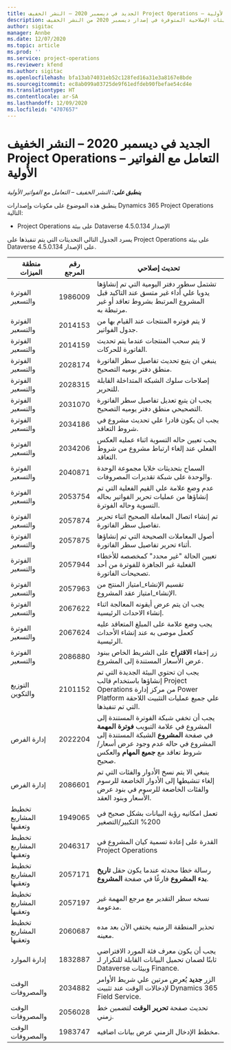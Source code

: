 ```yaml
---
title: الجديد في ديسمبر 2020 – النشر الخفيف Project Operations – التعامل مع الفواتير الأولية
description: يوفر هذا الموضوع معلومات حول التحديثات الإصلاحية المتوفرة في إصدار ديسمبر 2020 من النشر الخفيف Project Operations – التعامل مع الفواتير الأولية‬.
author: sigitac
manager: Annbe
ms.date: 12/07/2020
ms.topic: article
ms.prod: ''
ms.service: project-operations
ms.reviewer: kfend
ms.author: sigitac
ms.openlocfilehash: bfa13ab74031eb52c128fed16a31e3a8167e8bde
ms.sourcegitcommit: ec8ab099a03725de9f61edfdeb90fbefae54cd4e
ms.translationtype: HT
ms.contentlocale: ar-SA
ms.lasthandoff: 12/09/2020
ms.locfileid: "4707657"
---
```

# <a name="whats-new-december-2020---project-operations-lite-deployment---deal-to-proforma-invoicing"></a>الجديد في ديسمبر 2020 – النشر الخفيف Project Operations – التعامل مع الفواتير الأولية

_**ينطبق على:** النشر الخفيف – التعامل مع الفواتير الأولية_

ينطبق هذه الموضوع على مكونات وإصدارات Dynamics 365 Project Operations التالية:

  - Project Operations على بيئة Dataverse الإصدار 4.5.0.134 

يسرد الجدول التالي التحديثات التي يتم تنفيذها على Project Operations على بيئة Dataverse على الإصدار 4.5.0.134.

| **منطقة الميزات** | **رقم المرجع** | **تحديث إصلاحي** |
| --- | --- | --- |
| الفوترة والتسعير | 1986009 | تشتمل سطور دفتر اليومية التي تم إنشاؤها يدويا علي أداء غير متسق عند التاكيد قبل المشروع المرتبط بشروط تعاقد أو غير مرتبطة به. |
| الفوترة والتسعير | 2014153 | لا يتم فوتره المنتجات عند القيام بها من جدول الفواتير. |
| الفوترة والتسعير | 2014159 | لا يتم سحب المنتجات عندما يتم تحديث الفاتورة للحركات. |
| الفوترة والتسعير | 2028174 | ينبغي ان يتبع تحديث تفاصيل سطر الفاتورة منطق دفتر يوميه التصحيح. |
| الفوترة والتسعير | 2028315 | إصلاحات سلوك الشبكة المتداخلة القابلة للتحرير. |
| الفوترة والتسعير | 2031070 | يجب ان يتبع تعديل تفاصيل سطر الفاتورة التصحيحي منطق دفتر يوميه التصحيح. |
| الفوترة والتسعير | 2034186 | يجب ان يكون قادرا علي تحديث مشروع في شروط التعاقد. |
| الفوترة والتسعير | 2034206 | يجب تعيين حاله التسوية اثناء عمليه العكس الفعلي عند إلغاء ارتباط مشروع من شروط التعاقد. |
| الفوترة والتسعير | 2040871 | السماح بتحديثات خلايا مجموعة الوحدة والوحدة على شبكة تقديرات المصروفات. |
| الفوترة والتسعير | 2053754 | عدم وضع علامة علي القيم الفعلية التي تم إنشاؤها من عمليات تحرير الفواتير بحاله التسوية وحاله الفوترة. |
| الفوترة والتسعير | 2057874 | تم إنشاء اتصال المعاملة الصحيح اثناء تحرير تفاصيل سطر الفاتورة. |
| الفوترة والتسعير | 2057875 | أصول المعاملات الصحيحة التي تم إنشاؤها أثناء تحرير تفاصيل سطر الفاتورة. |
| الفوترة والتسعير | 2057944 | تعيين الحالة "غير محدد" كمخصصه للأخطاء الفعلية غير الجاهزة للفوترة من أحد تصحيحات الفاتورة. |
| الفوترة والتسعير | 2057963 | تقسيم الإنشاء\_امتياز المنتج من الإنشاء\_امتياز عقد المشروع. |
| الفوترة والتسعير | 2067622 | يجب ان يتم عرض أيقونه المعالجة اثناء إنشاء الاحداث الرئيسية. |
| الفوترة والتسعير | 2067624 | يجب وضع علامة على المبلغ المتعاقد عليه كعمل موصى به عند إنشاء الأحداث الرئيسية. |
| الفوترة والتسعير | 2086880 | زر إخفاء **الاقتراح** على الشريط الخاص ببنود عرض الأسعار المستندة إلى المشروع. |
| التوزيع والتكوين | 2101152 | يجب ان تحتوي البيئة الجديدة التي تم إنشاؤها باستخدام قالب Project Operations من مركز إدارة Power Platform علي جميع عمليات التثبيت اللاحقة التي تم تنفيذها. |
|   إدارة الفرص | 2022204 | يجب أن تخفي شبكة الفوترة المستندة إلى المشروع في علامة التبويب **فوترة المهمة** في صفحة **المشروع** الشبكة المستندة إلى المشروع في حاله عدم وجود عرض أسعار/شروط تعاقد مع **جميع المهام** والعكس صحيح. |
|   إدارة الفرص | 2086601 | ينبغي الا يتم نسخ الأدوار والفئات التي تم إلغاء تنشيطها إلى الأدوار الخاضعة للرسوم والفئات الخاضعة للرسوم في بنود عرض الأسعار وبنود العقد. |
| تخطيط المشاريع وتعقبها | 1949065 | تعمل امكانيه رؤية البيانات بشكل صحيح في 200% التكبير/التصغير |
| تخطيط المشاريع وتعقبها | 2046317 | القدرة على إعادة تسمية كيان المشروع في Project Operations |
| تخطيط المشاريع وتعقبها | 2057171 | رسالة خطا محدثه عندما يكون حقل **تاريخ بدء المشروع** فارغًا في صفحة **المشروع**. |
| تخطيط المشاريع وتعقبها | 2057197 | نسخه سطر التقدير مع مرجع المهمة غير مدعومة. |
| تخطيط المشاريع وتعقبها | 2060687 | تحذير المنطقة الزمنيه يختفي الآن بعد مده معينه. |
| إدارة الموارد | 1832887 | يجب أن يكون معرف فئة المورد الافتراضي ثابتًا لضمان تحميل البيانات القابلة للتكرار لـ Dataverse وبيئات Finance. |
| الوقت والمصروفات | 2034882 | الزر **جديد** يُعرض مرتين علي شريط الأوامر لإدخالات الوقت عند تثبيت Dynamics 365 Field Service. |
| الوقت والمصروفات | 2056028 | تحديث صفحة **تحرير الوقت** لتضمين خط زمني. |
| الوقت والمصروفات | 1983747 | مخطط الإدخال الزمني عرض بيانات اضافيه. |
